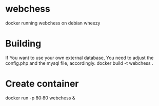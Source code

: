 # webchess
docker running webchess on debian wheezy

# Building
If You want to use your own external database, You need to adjust the config.php and the mysql file, accordingly.
docker build -t webchess .

# Create container
docker run -p 80:80 webchess &


